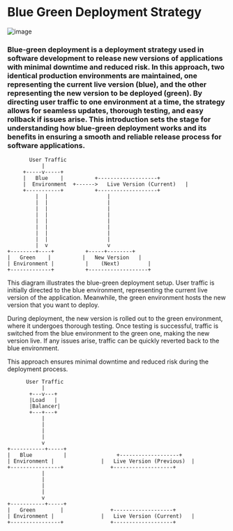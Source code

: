 # Blue Green Deployment Strategy
![image](https://github.com/Loki-1/Kubernetes/assets/134843197/56e33084-6fec-4c17-bc72-5166f4eddff7)

### Blue-green deployment is a deployment strategy used in software development to release new versions of applications with minimal downtime and reduced risk. In this approach, two identical production environments are maintained, one representing the current live version (blue), and the other representing the new version to be deployed (green). By directing user traffic to one environment at a time, the strategy allows for seamless updates, thorough testing, and easy rollback if issues arise. This introduction sets the stage for understanding how blue-green deployment works and its benefits in ensuring a smooth and reliable release process for software applications.

```
       User Traffic
           |
     +-----v-----+
     |   Blue    |          +-------------------+
     |  Environment  +------>   Live Version (Current)   |
     +-----------+          +-------------------+
         |  |                   |
         |  |                   |
         |  |                   |
         |  |                   |
         |  |                   |
         |  |                   |
         |  |                   |
         |  |                   |
         |  v                   v
+--------+----+          +-----+--------+
|   Green    |          |   New Version   |
| Environment |          |    (Next)         |
+-------------+          +-------------------+
```
This diagram illustrates the blue-green deployment setup. User traffic is initially directed to the blue environment, representing the current live version of the application. Meanwhile, the green environment hosts the new version that you want to deploy.

During deployment, the new version is rolled out to the green environment, where it undergoes thorough testing. Once testing is successful, traffic is switched from the blue environment to the green one, making the new version live. If any issues arise, traffic can be quickly reverted back to the blue environment.

This approach ensures minimal downtime and reduced risk during the deployment process.
```
      User Traffic
           |
       +---v---+
       |Load   |
       |Balancer|
       +---+---+
           |
           |
           |
           |
           v
+-----------+-----+
|   Blue          |                +-------------------+
| Environment |               |   Live Version (Previous)  |
+----------------+               +-------------------+
           |
           |
           |
           |
           v
+-----------+-----+
|   Green        |               +-------------------+
| Environment |               |   Live Version (Current)   |
+----------------+               +-------------------+
```

